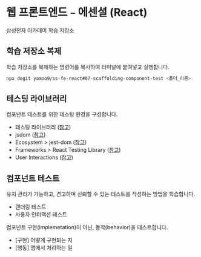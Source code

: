 # 웹 프론트엔드﹣에센셜 (React)

삼성전자 아카데미 학습 저장소

## 학습 저장소 복제

학습 저장소를 복제하는 명령어를 복사하여 터미널에 붙여넣고 실행합니다.

```sh
npx degit yamoo9/ss-fe-react#07-scaffolding-component-test <폴더_이름>
```

## 테스팅 라이브러리

컴포넌트 테스트를 위한 테스팅 환경을 구성합니다.

- 테스팅 라이브러리 ([참고](https://testing-library.com/))
- jsdom ([참고](https://www.npmjs.com/package/jsdom))
- Ecosystem > jest-dom ([참고](https://testing-library.com/docs/ecosystem-jest-dom))
- Frameworks > React Testing Library ([참고](https://testing-library.com/docs/react-testing-library/intro))
- User Interactions ([참고](https://testing-library.com/docs/user-event/intro))

## 컴포넌트 테스트

유지 관리가 가능하고, 견고하며 신뢰할 수 있는 테스트를 작성하는 방법을 학습합니다.

- 렌더링 테스트
- 사용자 인터랙션 테스트

컴포넌트 구현(implemetation)이 아닌, 동작(behavior)을 테스트합니다.

- [구현] 어떻게 구현되는 지
- [행동] 앱에서 처리하는 일